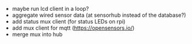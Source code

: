 - maybe run lcd client in a loop?
- aggregate wired sensor data (at sensorhub instead of the database?)
- add status mux client (for status LEDs on rpi)
- add mux client for mqtt (https://opensensors.io/)
- merge mux into hub
